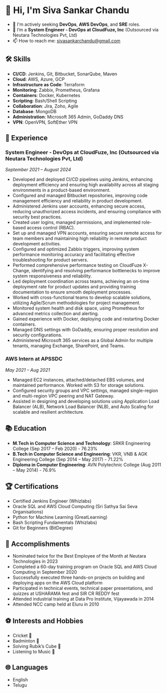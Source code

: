 # 👋 Hi, I'm Siva Sankar Chandu

- 👀 I'm actively seeking **DevOps**, **AWS DevOps**, and **SRE** roles.
- 💼 I’m a **System Engineer - DevOps at CloudFuze, Inc** (Outsourced via Neutara Technologies Pvt, Ltd)
- 📫 How to reach me: [sivasankarchandu@gmail.com](mailto:sivasankarchandu@gmail.com)

## 🛠️ Skills
- **CI/CD**: Jenkins, Git, Bitbucket, SonarQube, Maven
- **Cloud**: AWS, Azure, GCP
- **Infrastructure as Code**: Terraform
- **Monitoring**: Zabbix, Prometheus, Grafana
- **Containers**: Docker, Kubernetes
- **Scripting**: Bash/Shell Scripting
- **Collaboration**: Jira, Zoho, Agile
- **Database**: MongoDB
- **Administration**: Microsoft 365 Admin, GoDaddy DNS
- **VPN**: OpenVPN, SoftEther VPN

## 💼 Experience

### System Engineer - DevOps at CloudFuze, Inc (Outsourced via Neutara Technologies Pvt, Ltd)
*September 2021 – August 2024*
- Developed and deployed CI/CD pipelines using Jenkins, enhancing deployment efficiency and ensuring high availability across all staging environments in a product-based environment.
- Configured and managed Bitbucket repositories, improving code management efficiency and reliability in product development.
- Administered Jenkins user accounts, enhancing secure access, reducing unauthorized access incidents, and ensuring compliance with security best practices.
- Created user logins, managed permissions, and implemented role-based access control (RBAC).
- Set up and managed VPN accounts, ensuring secure remote access for team members and maintaining high reliability in remote product development activities.
- Configured and optimized Zabbix triggers, improving system performance monitoring accuracy and facilitating effective troubleshooting for product servers.
- Performed comprehensive performance testing on CloudFuze X-Change, identifying and resolving performance bottlenecks to improve system responsiveness and reliability.
- Led deployment coordination across teams, achieving an on-time deployment rate for product updates and providing training documentation to ensure smooth deployment processes.
- Worked with cross-functional teams to develop scalable solutions, utilizing Agile/Scrum methodologies for project management.
- Monitored system health and disk space, using Prometheus for advanced metrics collection and alerting.
- Gained experience with Docker, deploying code and restarting Docker containers.
- Managed DNS settings with GoDaddy, ensuring proper resolution and security configurations.
- Administered Microsoft 365 services as a Global Admin for multiple tenants, managing Exchange, SharePoint, and Teams.

### AWS Intern at APSSDC
*May 2021 – Aug 2021*
- Managed EC2 instances, attached/detached EBS volumes, and maintained performance. Worked with S3 for storage solutions.
- Configured security groups and VPC settings, managed single-region and multi-region VPC peering and NAT Gateway.
- Assisted in designing and developing solutions using Application Load Balancer (ALB), Network Load Balancer (NLB), and Auto Scaling for scalable and resilient architecture.

## 📚 Education
- **M.Tech in Computer Science and Technology**: SRKR Engineering College (Sep 2017 – Feb 2020) - 76.23%
- **B.Tech in Computer Science and Engineering**: VKR, VNB & AGK Engineering College (Sep 2014 – May 2017) - 71.22%
- **Diploma in Computer Engineering**: AVN Polytechnic College (Aug 2011 – May 2014) - 76.9%

## 🏆 Certifications
- Certified Jenkins Engineer (Whizlabs)
- Oracle SQL and AWS Cloud Computing (Sri Sathya Sai Seva Organisations)
- Python for Machine Learning (GreatLearning)
- Bash Scripting Fundamentals (Whizlabs)
- Git for Beginners (BitDegree)

## 🌟 Accomplishments
- Nominated twice for the Best Employee of the Month at Neutara Technologies in 2023
- Completed a 60-day training program on Oracle SQL and AWS Cloud Computing in September 2020
- Successfully executed three hands-on projects on building and deploying apps on the AWS Cloud platform
- Participated in technical events, technical paper presentations, and quizzes at USHARAMA fest and SIR CR REDDY fest
- Attended industrial training at Data Pro Institute, Vijayawada in 2014
- Attended NCC camp held at Eluru in 2010

## ⚽ Interests and Hobbies
- Cricket 🏏
- Badminton 🏸
- Solving Rubik’s Cube 🧩
- Listening to Music 🎵

## 🌐 Languages
- English
- Telugu

<!---
SivaSankarChandu/SivaSankarChandu is a ✨ special ✨ repository because its `README.md` (this file) appears on your GitHub profile.
You can click the Preview link to take a look at your changes.
--->

